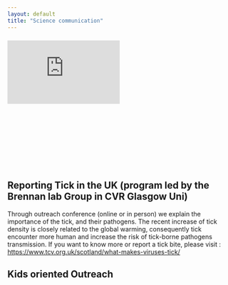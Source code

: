 ```yaml
---
layout: default
title: "Science communication"
---
```


<div style="position: relative; margin: 1.5em 0; padding-bottom: 56.25%;">
  <iframe style="position: absolute;" src="https://youtube.com/embed/Bv1kkVsz5CM" width="50%" height="50%" frameborder="0" allowfullscreen></iframe>
</div>

## Reporting Tick in the UK (program led by the Brennan lab Group in CVR Glasgow Uni)

Through outreach conference (online or in person) we explain the importance of the tick, and their pathogens.
The recent increase of tick density is closely related to the global warming, consequently tick encounter more human and increase the risk of tick-borne pathogens transmission.
If you want to know more or report a tick bite, please visit : https://www.tcv.org.uk/scotland/what-makes-viruses-tick/ 

## Kids oriented Outreach
                          
